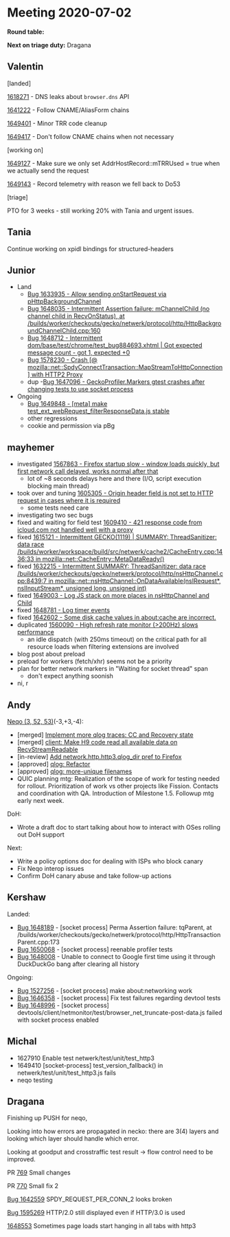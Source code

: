 # Meeting 2020-07-02
**Round table:**

**Next on triage duty:** Dragana

## Valentin

[landed]

[1618271](https://bugzil.la/1618271) - DNS leaks about `browser.dns` API

[1641222](https://bugzil.la/1641222) - Follow CNAME/AliasForm chains

[1649401](https://bugzil.la/1649401) - Minor TRR code cleanup

[1649417](https://bugzil.la/1649417) - Don't follow CNAME chains when not necessary

[working on]

[1649127](https://bugzil.la/1649127) - Make sure we only set AddrHostRecord::mTRRUsed = true when we actually send the request

[1649143](https://bugzil.la/1649143) - Record telemetry with reason we fell back to Do53 

[triage]

PTO for 3 weeks - still working 20% with Tania and urgent issues.

## Tania

Continue working on xpidl bindings for structured-headers

## Junior

- Land
    - [Bug 1633935 - Allow sending onStartRequest via pHttpBackgroundChannel](https://bugzilla.mozilla.org/show_bug.cgi?id=1633935)
    - [Bug 1648035 - Intermittent Assertion failure: mChannelChild (no channel child in RecvOnStatus), at /builds/worker/checkouts/gecko/netwerk/protocol/http/HttpBackgroundChannelChild.cpp:160](https://bugzilla.mozilla.org/show_bug.cgi?id=1648035)
    - [Bug 1648712 - Intermittent dom/base/test/chrome/test_bug884693.xhtml | Got expected message count - got 1, expected +0](https://bugzilla.mozilla.org/show_bug.cgi?id=1648712)
    - [Bug 1578230 - Crash [@ mozilla::net::SpdyConnectTransaction::MapStreamToHttpConnection] with HTTP2 Proxy](https://bugzilla.mozilla.org/show_bug.cgi?id=1578230)
    - dup -[Bug 1647096 - GeckoProfiler.Markers gtest crashes after changing tests to use socket process](https://bugzilla.mozilla.org/show_bug.cgi?id=1647096)
- Ongoing
    - [Bug 1649848 - [meta] make test_ext_webRequest_filterResponseData.js stable](https://bugzilla.mozilla.org/show_bug.cgi?id=1649848)
   - other regressions
   - cookie and permission via pBg

## mayhemer

* investigated [1567863 - Firefox startup slow - window loads quickly, but first network call delayed, works normal after that](https://bugzilla.mozilla.org/show_bug.cgi?id=1567863)
  * lot of ~8 seconds delays here and there (I/O, script execution blocking main thread)
* took over and tuning [1605305 - Origin header field is not set to HTTP request in cases where it is required](https://bugzilla.mozilla.org/show_bug.cgi?id=1605305)
  * some tests need care
* investigating two sec bugs
* fixed and waiting for field test [1609410 - 421 response code from icloud.com not handled well with a proxy](https://bugzilla.mozilla.org/show_bug.cgi?id=1609410)
* fixed [1615121 - Intermittent GECKO(1119) | SUMMARY: ThreadSanitizer: data race /builds/worker/workspace/build/src/netwerk/cache2/CacheEntry.cpp:1436:33 in mozilla::net::CacheEntry::MetaDataReady()](https://bugzilla.mozilla.org/show_bug.cgi?id=1615121)
* fixed [1632215 - Intermittent SUMMARY: ThreadSanitizer: data race /builds/worker/checkouts/gecko/netwerk/protocol/http/nsHttpChannel.cpp:8439:7 in mozilla::net::nsHttpChannel::OnDataAvailable(nsIRequest\*, nsIInputStream\*, unsigned long, unsigned int)](https://bugzilla.mozilla.org/show_bug.cgi?id=1632215)
* fixed [1649003 - Log JS stack on more places in nsHttpChannel and Child](https://bugzilla.mozilla.org/show_bug.cgi?id=1649003)
* fixed [1648781 - Log timer events](https://bugzilla.mozilla.org/show_bug.cgi?id=1648781)
* fixed [1642602 - Some disk cache values in about:cache are incorrect.](https://bugzilla.mozilla.org/show_bug.cgi?id=1642602)
* duplicated [1560090 - High refresh rate monitor (\>200Hz) slows performance](https://bugzilla.mozilla.org/show_bug.cgi?id=1560090)
  * an idle dispatch (with 250ms timeout) on the critical path for all resource loads when filtering extensions are involved
* blog post about preload
* preload for workers (fetch/xhr) seems not be a priority
* plan for better network markers in "Waiting for socket thread" span
  * don't expect anything soonish
* ni, r

## Andy

[Neqo (3, 52, 53)](https://github.com/mozilla/neqo/projects/2)(-3,+3,-4):

* [merged] [Implement more qlog traces: CC and Recovery state](https://github.com/mozilla/neqo/pull/752)
* [merged] [client: Make H9 code read all available data on RecvStreamReadable](https://github.com/mozilla/neqo/pull/773)
* [in-review] [Add network.http.http3.qlog_dir pref to Firefox](https://phabricator.services.mozilla.com/D81949)
* [approved] [qlog: Refactor](https://github.com/mozilla/neqo/pull/776)
* [approved] [qlog: more-unique filenames](https://github.com/mozilla/neqo/pull/782)
* QUIC planning mtg: Realization of the scope of work for testing needed for rollout. Prioritization of work vs other projects like Fission. Contacts and coordination with QA. Introduction of Milestone 1.5. Followup mtg early next week.

DoH:

* Wrote a draft doc to start talking about how to interact with OSes rolling out DoH support

Next:

* Write a policy options doc for dealing with ISPs who block canary
* Fix Neqo interop issues
* Confirm DoH canary abuse and take follow-up actions

## Kershaw

Landed:

- [Bug 1648189](https://bugzilla.mozilla.org/show_bug.cgi?id=1648189) - [socket process] Perma Assertion failure: tqParent, at /builds/worker/checkouts/gecko/netwerk/protocol/http/HttpTransactionParent.cpp:173
- [Bug 1650068](https://bugzilla.mozilla.org/show_bug.cgi?id=1650068) - [socket process] reenable profiler tests
- [Bug 1648008](https://bugzilla.mozilla.org/show_bug.cgi?id=1648008) - Unable to connect to Google first time using it through DuckDuckGo bang after clearing all history

Ongoing:

- [Bug 1527256](https://bugzilla.mozilla.org/show_bug.cgi?id=1527256) - [socket process] make about:networking work
- [Bug 1646358](https://bugzilla.mozilla.org/show_bug.cgi?id=1646358) - [socket process] Fix test failures regarding devtool tests
- [Bug 1648996](https://bugzilla.mozilla.org/show_bug.cgi?id=1648996) - [socket process] devtools/client/netmonitor/test/browser_net_truncate-post-data.js failed with socket process enabled

## Michal

- 1627910 Enable test netwerk/test/unit/test_http3
- 1649410 [socket-process] test_version_fallback() in netwerk/test/unit/test_http3.js fails
- neqo testing

## Dragana

Finishing up PUSH for neqo,

Looking into how errors are propagated in necko: there are 3(4) layers and looking which layer should handle which error.

Looking at goodput and crosstraffic test result -> flow control need to be improved.

PR [769](https://github.com/mozilla/neqo/pull/769) Small changes

PR [770](https://github.com/mozilla/neqo/pull/770) Small fix 2

[Bug 1642559](https://bugzilla.mozilla.org/show_bug.cgi?id=1642559) SPDY_REQUEST_PER_CONN_2 looks broken

[Bug 1595269](https://bugzilla.mozilla.org/show_bug.cgi?id=1595269) HTTP/2.0 still displayed even if HTTP/3.0 is used

[1648553](https://bugzilla.mozilla.org/show_bug.cgi?id=1648553) Sometimes page loads start hanging in all tabs with http3

